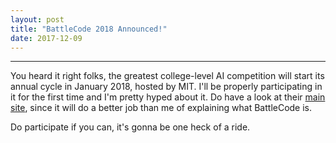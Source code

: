 ```yaml
---
layout: post
title: "BattleCode 2018 Announced!"
date: 2017-12-09
---
```

----------------
You heard it right folks, the greatest college-level AI competition will start its annual cycle in January 2018, hosted by MIT. I'll be properly participating in it for the first time and I'm pretty hyped about it. Do have a look at their [main site](https://www.battlecode.org), since it will do a better job than me of explaining what BattleCode is.

Do participate if you can, it's gonna be one heck of a ride.

